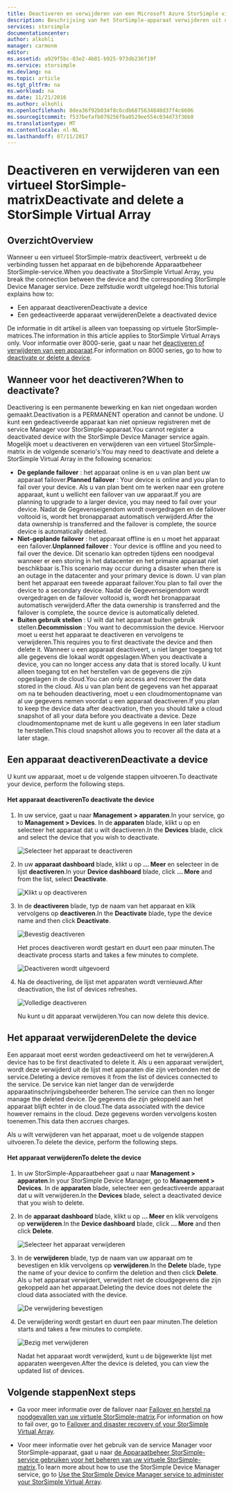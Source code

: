 ```yaml
---
title: Deactiveren en verwijderen van een Microsoft Azure StorSimple virtuele matrix | Microsoft Docs
description: Beschrijving van het StorSimple-apparaat verwijderen uit de service met deze eerst te deactiveren en vervolgens te verwijderen.
services: storsimple
documentationcenter: 
author: alkohli
manager: carmonm
editor: 
ms.assetid: a929f5bc-03e2-4b01-b925-973db236f19f
ms.service: storsimple
ms.devlang: na
ms.topic: article
ms.tgt_pltfrm: na
ms.workload: na
ms.date: 11/21/2016
ms.author: alkohli
ms.openlocfilehash: 8dea36f92b034f8c6cdb6875634848d37f4c6606
ms.sourcegitcommit: f537befafb079256fba0529ee554c034d73f36b0
ms.translationtype: MT
ms.contentlocale: nl-NL
ms.lasthandoff: 07/11/2017
---
```

# <a name="deactivate-and-delete-a-storsimple-virtual-array"></a><span data-ttu-id="107e8-103">Deactiveren en verwijderen van een virtueel StorSimple-matrix</span><span class="sxs-lookup"><span data-stu-id="107e8-103">Deactivate and delete a StorSimple Virtual Array</span></span>

## <a name="overview"></a><span data-ttu-id="107e8-104">Overzicht</span><span class="sxs-lookup"><span data-stu-id="107e8-104">Overview</span></span>

<span data-ttu-id="107e8-105">Wanneer u een virtueel StorSimple-matrix deactiveert, verbreekt u de verbinding tussen het apparaat en de bijbehorende Apparaatbeheer StorSimple-service.</span><span class="sxs-lookup"><span data-stu-id="107e8-105">When you deactivate a StorSimple Virtual Array, you break the connection between the device and the corresponding StorSimple Device Manager service.</span></span> <span data-ttu-id="107e8-106">Deze zelfstudie wordt uitgelegd hoe:</span><span class="sxs-lookup"><span data-stu-id="107e8-106">This tutorial explains how to:</span></span>

* <span data-ttu-id="107e8-107">Een apparaat deactiveren</span><span class="sxs-lookup"><span data-stu-id="107e8-107">Deactivate a device</span></span> 
* <span data-ttu-id="107e8-108">Een gedeactiveerde apparaat verwijderen</span><span class="sxs-lookup"><span data-stu-id="107e8-108">Delete a deactivated device</span></span>

<span data-ttu-id="107e8-109">De informatie in dit artikel is alleen van toepassing op virtuele StorSimple-matrices.</span><span class="sxs-lookup"><span data-stu-id="107e8-109">The information in this article applies to StorSimple Virtual Arrays only.</span></span> <span data-ttu-id="107e8-110">Voor informatie over 8000-serie, gaat u naar het [deactiveren of verwijderen van een apparaat](storsimple-deactivate-and-delete-device.md).</span><span class="sxs-lookup"><span data-stu-id="107e8-110">For information on 8000 series, go to how to [deactivate or delete a device](storsimple-deactivate-and-delete-device.md).</span></span>

## <a name="when-to-deactivate"></a><span data-ttu-id="107e8-111">Wanneer voor het deactiveren?</span><span class="sxs-lookup"><span data-stu-id="107e8-111">When to deactivate?</span></span>

<span data-ttu-id="107e8-112">Deactivering is een permanente bewerking en kan niet ongedaan worden gemaakt.</span><span class="sxs-lookup"><span data-stu-id="107e8-112">Deactivation is a PERMANENT operation and cannot be undone.</span></span> <span data-ttu-id="107e8-113">U kunt een gedeactiveerde apparaat kan niet opnieuw registreren met de service Manager voor StorSimple-apparaat.</span><span class="sxs-lookup"><span data-stu-id="107e8-113">You cannot register a deactivated device with the StorSimple Device Manager service again.</span></span> <span data-ttu-id="107e8-114">Mogelijk moet u deactiveren en verwijderen van een virtueel StorSimple-matrix in de volgende scenario's:</span><span class="sxs-lookup"><span data-stu-id="107e8-114">You may need to deactivate and delete a StorSimple Virtual Array in the following scenarios:</span></span>

* <span data-ttu-id="107e8-115">**De geplande failover** : het apparaat online is en u van plan bent uw apparaat failover.</span><span class="sxs-lookup"><span data-stu-id="107e8-115">**Planned failover** : Your device is online and you plan to fail over your device.</span></span> <span data-ttu-id="107e8-116">Als u van plan bent om te werken naar een grotere apparaat, kunt u wellicht een failover van uw apparaat.</span><span class="sxs-lookup"><span data-stu-id="107e8-116">If you are planning to upgrade to a larger device, you may need to fail over your device.</span></span> <span data-ttu-id="107e8-117">Nadat de Gegevenseigendom wordt overgedragen en de failover voltooid is, wordt het bronapparaat automatisch verwijderd.</span><span class="sxs-lookup"><span data-stu-id="107e8-117">After the data ownership is transferred and the failover is complete, the source device is automatically deleted.</span></span>
* <span data-ttu-id="107e8-118">**Niet-geplande failover** : het apparaat offline is en u moet het apparaat een failover.</span><span class="sxs-lookup"><span data-stu-id="107e8-118">**Unplanned failover** : Your device is offline and you need to fail over the device.</span></span> <span data-ttu-id="107e8-119">Dit scenario kan optreden tijdens een noodgeval wanneer er een storing in het datacenter en het primaire apparaat niet beschikbaar is.</span><span class="sxs-lookup"><span data-stu-id="107e8-119">This scenario may occur during a disaster when there is an outage in the datacenter and your primary device is down.</span></span> <span data-ttu-id="107e8-120">U van plan bent het apparaat een tweede apparaat failover.</span><span class="sxs-lookup"><span data-stu-id="107e8-120">You plan to fail over the device to a secondary device.</span></span> <span data-ttu-id="107e8-121">Nadat de Gegevenseigendom wordt overgedragen en de failover voltooid is, wordt het bronapparaat automatisch verwijderd.</span><span class="sxs-lookup"><span data-stu-id="107e8-121">After the data ownership is transferred and the failover is complete, the source device is automatically deleted.</span></span>
* <span data-ttu-id="107e8-122">**Buiten gebruik stellen** : U wilt dat het apparaat buiten gebruik stellen.</span><span class="sxs-lookup"><span data-stu-id="107e8-122">**Decommission** : You want to decommission the device.</span></span> <span data-ttu-id="107e8-123">Hiervoor moet u eerst het apparaat te deactiveren en vervolgens te verwijderen.</span><span class="sxs-lookup"><span data-stu-id="107e8-123">This requires you to first deactivate the device and then delete it.</span></span> <span data-ttu-id="107e8-124">Wanneer u een apparaat deactiveert, u niet langer toegang tot alle gegevens die lokaal wordt opgeslagen.</span><span class="sxs-lookup"><span data-stu-id="107e8-124">When you deactivate a device, you can no longer access any data that is stored locally.</span></span> <span data-ttu-id="107e8-125">U kunt alleen toegang tot en het herstellen van de gegevens die zijn opgeslagen in de cloud.</span><span class="sxs-lookup"><span data-stu-id="107e8-125">You can only access and recover the data stored in the cloud.</span></span> <span data-ttu-id="107e8-126">Als u van plan bent de gegevens van het apparaat om na te behouden deactivering, moet u een cloudmomentopname van al uw gegevens nemen voordat u een apparaat deactiveren.</span><span class="sxs-lookup"><span data-stu-id="107e8-126">If you plan to keep the device data after deactivation, then you should take a cloud snapshot of all your data before you deactivate a device.</span></span> <span data-ttu-id="107e8-127">Deze cloudmomentopname met de kunt u alle gegevens in een later stadium te herstellen.</span><span class="sxs-lookup"><span data-stu-id="107e8-127">This cloud snapshot allows you to recover all the data at a later stage.</span></span>

## <a name="deactivate-a-device"></a><span data-ttu-id="107e8-128">Een apparaat deactiveren</span><span class="sxs-lookup"><span data-stu-id="107e8-128">Deactivate a device</span></span>

<span data-ttu-id="107e8-129">U kunt uw apparaat, moet u de volgende stappen uitvoeren.</span><span class="sxs-lookup"><span data-stu-id="107e8-129">To deactivate your device, perform the following steps.</span></span>

#### <a name="to-deactivate-the-device"></a><span data-ttu-id="107e8-130">Het apparaat deactiveren</span><span class="sxs-lookup"><span data-stu-id="107e8-130">To deactivate the device</span></span>

1. <span data-ttu-id="107e8-131">In uw service, gaat u naar **Management > apparaten**.</span><span class="sxs-lookup"><span data-stu-id="107e8-131">In your service, go to **Management > Devices**.</span></span> <span data-ttu-id="107e8-132">In de **apparaten** blade, klikt u op en selecteer het apparaat dat u wilt deactiveren.</span><span class="sxs-lookup"><span data-stu-id="107e8-132">In the **Devices** blade, click and select the device that you wish to deactivate.</span></span>
   
    ![Selecteer het apparaat te deactiveren](./media/storsimple-virtual-array-deactivate-and-delete-device/deactivate-delete7.png)
2. <span data-ttu-id="107e8-134">In uw **apparaat dashboard** blade, klikt u op **... Meer** en selecteer in de lijst **deactiveren**.</span><span class="sxs-lookup"><span data-stu-id="107e8-134">In your **Device dashboard** blade, click **… More** and from the list, select **Deactivate**.</span></span>
   
    ![Klikt u op deactiveren](./media/storsimple-virtual-array-deactivate-and-delete-device/deactivate-delete8.png)
3. <span data-ttu-id="107e8-136">In de **deactiveren** blade, typ de naam van het apparaat en klik vervolgens op **deactiveren**.</span><span class="sxs-lookup"><span data-stu-id="107e8-136">In the **Deactivate** blade, type the device name and then click **Deactivate**.</span></span> 
   
    ![Bevestig deactiveren](./media/storsimple-virtual-array-deactivate-and-delete-device/deactivate-delete1.png)
   
    <span data-ttu-id="107e8-138">Het proces deactiveren wordt gestart en duurt een paar minuten.</span><span class="sxs-lookup"><span data-stu-id="107e8-138">The deactivate process starts and takes a few minutes to complete.</span></span>
   
    ![Deactiveren wordt uitgevoerd](./media/storsimple-virtual-array-deactivate-and-delete-device/deactivate-delete2.png)
4. <span data-ttu-id="107e8-140">Na de deactivering, de lijst met apparaten wordt vernieuwd.</span><span class="sxs-lookup"><span data-stu-id="107e8-140">After deactivation, the list of devices refreshes.</span></span>
   
    ![Volledige deactiveren](./media/storsimple-virtual-array-deactivate-and-delete-device/deactivate-delete3.png)
   
    <span data-ttu-id="107e8-142">Nu kunt u dit apparaat verwijderen.</span><span class="sxs-lookup"><span data-stu-id="107e8-142">You can now delete this device.</span></span>

## <a name="delete-the-device"></a><span data-ttu-id="107e8-143">Het apparaat verwijderen</span><span class="sxs-lookup"><span data-stu-id="107e8-143">Delete the device</span></span>

<span data-ttu-id="107e8-144">Een apparaat moet eerst worden gedeactiveerd om het te verwijderen.</span><span class="sxs-lookup"><span data-stu-id="107e8-144">A device has to be first deactivated to delete it.</span></span> <span data-ttu-id="107e8-145">Als u een apparaat verwijdert, wordt deze verwijderd uit de lijst met apparaten die zijn verbonden met de service.</span><span class="sxs-lookup"><span data-stu-id="107e8-145">Deleting a device removes it from the list of devices connected to the service.</span></span> <span data-ttu-id="107e8-146">De service kan niet langer dan de verwijderde apparaatinschrijvingsbeheerder beheren.</span><span class="sxs-lookup"><span data-stu-id="107e8-146">The service can then no longer manage the deleted device.</span></span> <span data-ttu-id="107e8-147">De gegevens die zijn gekoppeld aan het apparaat blijft echter in de cloud.</span><span class="sxs-lookup"><span data-stu-id="107e8-147">The data associated with the device however remains in the cloud.</span></span> <span data-ttu-id="107e8-148">Deze gegevens worden vervolgens kosten toenemen.</span><span class="sxs-lookup"><span data-stu-id="107e8-148">This data then accrues charges.</span></span>

<span data-ttu-id="107e8-149">Als u wilt verwijderen van het apparaat, moet u de volgende stappen uitvoeren.</span><span class="sxs-lookup"><span data-stu-id="107e8-149">To delete the device, perform the following steps.</span></span>

#### <a name="to-delete-the-device"></a><span data-ttu-id="107e8-150">Het apparaat verwijderen</span><span class="sxs-lookup"><span data-stu-id="107e8-150">To delete the device</span></span>

1. <span data-ttu-id="107e8-151">In uw StorSimple-Apparaatbeheer gaat u naar **Management > apparaten**.</span><span class="sxs-lookup"><span data-stu-id="107e8-151">In your StorSimple Device Manager, go to **Management > Devices**.</span></span> <span data-ttu-id="107e8-152">In de **apparaten** blade, selecteer een gedeactiveerde apparaat dat u wilt verwijderen.</span><span class="sxs-lookup"><span data-stu-id="107e8-152">In the **Devices** blade, select a deactivated device that you wish to delete.</span></span>
2. <span data-ttu-id="107e8-153">In de **apparaat dashboard** blade, klikt u op **... Meer** en klik vervolgens op **verwijderen**.</span><span class="sxs-lookup"><span data-stu-id="107e8-153">In the **Device dashboard** blade, click **… More** and then click **Delete**.</span></span>
   
   ![Selecteer het apparaat verwijderen](./media/storsimple-virtual-array-deactivate-and-delete-device/deactivate-delete4.png)
3. <span data-ttu-id="107e8-155">In de **verwijderen** blade, typ de naam van uw apparaat om te bevestigen en klik vervolgens op **verwijderen**.</span><span class="sxs-lookup"><span data-stu-id="107e8-155">In the **Delete** blade, type the name of your device to confirm the deletion and then click **Delete**.</span></span> <span data-ttu-id="107e8-156">Als u het apparaat verwijdert, verwijdert niet de cloudgegevens die zijn gekoppeld aan het apparaat.</span><span class="sxs-lookup"><span data-stu-id="107e8-156">Deleting the device does not delete the cloud data associated with the device.</span></span> 
   
   ![De verwijdering bevestigen](./media/storsimple-virtual-array-deactivate-and-delete-device/deactivate-delete5.png) 
4. <span data-ttu-id="107e8-158">De verwijdering wordt gestart en duurt een paar minuten.</span><span class="sxs-lookup"><span data-stu-id="107e8-158">The deletion starts and takes a few minutes to complete.</span></span>
   
   ![Bezig met verwijderen](./media/storsimple-virtual-array-deactivate-and-delete-device/deactivate-delete6.png)
   
    <span data-ttu-id="107e8-160">Nadat het apparaat wordt verwijderd, kunt u de bijgewerkte lijst met apparaten weergeven.</span><span class="sxs-lookup"><span data-stu-id="107e8-160">After the device is deleted, you can view the updated list of devices.</span></span>

## <a name="next-steps"></a><span data-ttu-id="107e8-161">Volgende stappen</span><span class="sxs-lookup"><span data-stu-id="107e8-161">Next steps</span></span>

* <span data-ttu-id="107e8-162">Ga voor meer informatie over de failover naar [Failover en herstel na noodgevallen van uw virtuele StorSimple-matrix](storsimple-virtual-array-failover-dr.md).</span><span class="sxs-lookup"><span data-stu-id="107e8-162">For information on how to fail over, go to [Failover and disaster recovery of your StorSimple Virtual Array](storsimple-virtual-array-failover-dr.md).</span></span>

* <span data-ttu-id="107e8-163">Voor meer informatie over het gebruik van de service Manager voor StorSimple-apparaat, gaat u naar [de Apparaatbeheer StorSimple-service gebruiken voor het beheren van uw virtuele StorSimple-matrix](storsimple-virtual-array-manager-service-administration.md).</span><span class="sxs-lookup"><span data-stu-id="107e8-163">To learn more about how to use the StorSimple Device Manager service, go to [Use the StorSimple Device Manager service to administer your StorSimple Virtual Array](storsimple-virtual-array-manager-service-administration.md).</span></span> 


